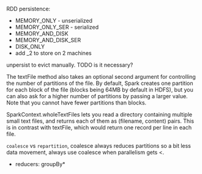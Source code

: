 RDD persistence:

 - MEMORY\_ONLY - unserialized
 - MEMORY\_ONLY\_SER - serialized
 - MEMORY\_AND\_DISK
 - MEMORY\_AND\_DISK\_SER
 - DISK\_ONLY
 - add \_2 to store on 2 machines

unpersist to evict manually. TODO is it necessary?

The textFile method also takes an optional second argument for controlling the number of partitions of the file. By default, Spark creates one partition for each block of the file (blocks being 64MB by default in HDFS), but you can also ask for a higher number of partitions by passing a larger value. Note that you cannot have fewer partitions than blocks.

SparkContext.wholeTextFiles lets you read a directory containing multiple small text files, and returns each of them as (filename, content) pairs. This is in contrast with textFile, which would return one record per line in each file.

``coalesce`` vs ``repartition``, coalesce always reduces partitions so a bit less data movement, always use coalesce when parallelism gets <.

 - reducers: groupBy* 
